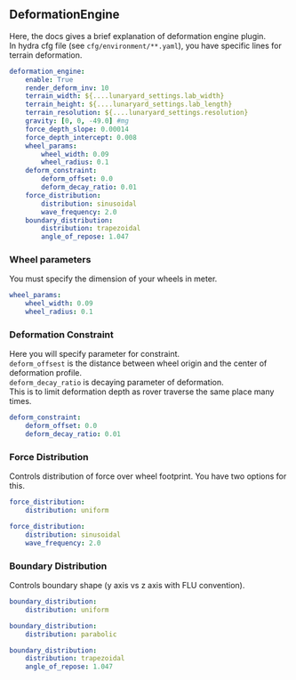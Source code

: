## DeformationEngine

Here, the docs gives a brief explanation of deformation engine plugin. \
In hydra cfg file (see `cfg/environment/**.yaml`), you have specific lines for terrain deformation. 

```yaml
deformation_engine:
    enable: True
    render_deform_inv: 10
    terrain_width: ${....lunaryard_settings.lab_width}
    terrain_height: ${....lunaryard_settings.lab_length}
    terrain_resolution: ${....lunaryard_settings.resolution}
    gravity: [0, 0, -49.0] #mg
    force_depth_slope: 0.00014
    force_depth_intercept: 0.008
    wheel_params:
        wheel_width: 0.09
        wheel_radius: 0.1
    deform_constraint:
        deform_offset: 0.0
        deform_decay_ratio: 0.01
    force_distribution: 
        distribution: sinusoidal
        wave_frequency: 2.0
    boundary_distribution: 
        distribution: trapezoidal
        angle_of_repose: 1.047
```

### Wheel parameters

You must specify the dimension of your wheels in meter. 
```yaml
wheel_params:
    wheel_width: 0.09
    wheel_radius: 0.1
```

### Deformation Constraint
Here you will specify parameter for constraint. \
`deform_offsest` is the distance between wheel origin and the center of deformation profile. \
`deform_decay_ratio` is decaying parameter of deformation. \
This is to limit deformation depth as rover traverse the same place many times. 
```yaml
deform_constraint:
    deform_offset: 0.0
    deform_decay_ratio: 0.01
```

### Force Distribution 
Controls distribution of force over wheel footprint.
You have two options for this. 

```yaml
force_distribution: 
    distribution: uniform
```

```yaml
force_distribution: 
    distribution: sinusoidal
    wave_frequency: 2.0
```

### Boundary Distribution
Controls boundary shape (y axis vs z axis with FLU convention). 

```yaml
boundary_distribution: 
    distribution: uniform
```

```yaml
boundary_distribution: 
    distribution: parabolic
```

```yaml
boundary_distribution: 
    distribution: trapezoidal
    angle_of_repose: 1.047
```